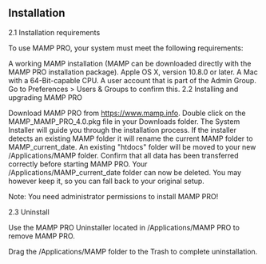 ## Installation

2.1 Installation requirements

To use MAMP PRO, your system must meet the following requirements:

A working MAMP installation (MAMP can be downloaded directly with the MAMP PRO installation package).
Apple OS X, version 10.8.0 or later.
A Mac with a 64-Bit-capable CPU.
A user account that is part of the Admin Group. Go to Preferences > Users & Groups to confirm this.
2.2 Installing and upgrading MAMP PRO

Download MAMP PRO from https://www.mamp.info.
Double click on the MAMP_MAMP_PRO_4.0.pkg file in your Downloads folder.
The System Installer will guide you through the installation process.
If the installer detects an existing MAMP folder it will rename the current MAMP folder to MAMP_current_date.
An existing "htdocs" folder will be moved to your new /Applications/MAMP folder.
Confirm that all data has been transferred correctly before starting MAMP PRO.
Your /Applications/MAMP_current_date folder can now be deleted. You may however keep it, so you can fall back to your original setup.

Note: You need administrator permissions to install MAMP PRO!

2.3 Uninstall

Use the MAMP PRO Uninstaller located in /Applications/MAMP PRO to remove MAMP PRO.



Drag the /Applications/MAMP folder to the Trash to complete uninstallation.

